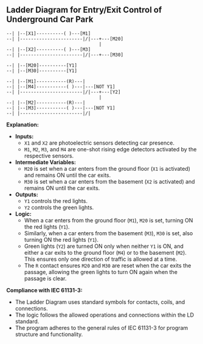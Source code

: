 ## Ladder Diagram for Entry/Exit Control of Underground Car Park

```
--| |--[X1]----------( )---[M1]
--| |-----------------------|/|---+---[M20]
                                  |
--| |--[X2]----------( )---[M3]
--| |-----------------------|/|---+---[M30]

--| |--[M20]----------[Y1]
--| |--[M30]----------[Y1]

--| |--[M1]-----------(R)---|
--| |--[M4]-----------( )---|---[NOT Y1]
--| |-----------------------|/|---+---[Y2]
                                  |
--| |--[M2]-----------(R)---|
--| |--[M3]-----------( )---|---[NOT Y1]
--| |-----------------------|/|
```

**Explanation:**

* **Inputs:**
    * `X1` and `X2` are photoelectric sensors detecting car presence.
    * `M1`, `M2`, `M3`, and `M4` are one-shot rising edge detectors activated by the respective sensors. 
* **Intermediate Variables:**
    * `M20` is set when a car enters from the ground floor (`X1` is activated) and remains ON until the car exits.
    * `M30` is set when a car enters from the basement (`X2` is activated) and remains ON until the car exits.
* **Outputs:**
    * `Y1` controls the red lights. 
    * `Y2` controls the green lights.
* **Logic:**
    * When a car enters from the ground floor (`M1`), `M20` is set, turning ON the red lights (`Y1`).
    * Similarly, when a car enters from the basement (`M3`), `M30` is set, also turning ON the red lights (`Y1`).
    * Green lights (`Y2`) are turned ON only when neither `Y1` is ON, and either a car exits to the ground floor (`M4`) or to the basement (`M2`). This ensures only one direction of traffic is allowed at a time.
    * The `R` contact ensures `M20` and `M30` are reset when the car exits the passage, allowing the green lights to turn ON again when the passage is clear. 

**Compliance with IEC 61131-3:**

* The Ladder Diagram uses standard symbols for contacts, coils, and connections.
* The logic follows the allowed operations and connections within the LD standard. 
* The program adheres to the general rules of IEC 61131-3 for program structure and functionality. 
